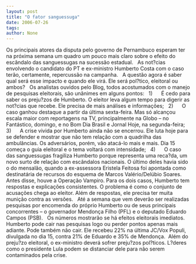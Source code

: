 ```yaml
---
layout: post
title: "O fator sanguessuga"
date: 2006-07-26
tags: 
author: None
---
```

Os principais atores da disputa pelo governo de Pernambuco esperam ter na próxima semana um quadro um pouco mais claro sobre o efeito do escândalo das sanguessugas na sucessão estadual.
&nbsp;
As not?cias envolvendo o candidato do PT e ex-ministro Humberto Costa com o caso terão, certamente, repercussão na campanha.
&nbsp;
A questão agora é saber qual será esse impacto e quando ele virá. Ele será pol?tico, eleitoral ou ambos? 
&nbsp;
Os analistas ouvidos pelo Blog, todos acostumados com o manejo de pesquisas eleitorais, são unânimes em alguns pontos:
&nbsp;
1)&nbsp;&nbsp;&nbsp;&nbsp;&nbsp; É cedo para saber os preju?zos de Humberto. O eleitor leva algum tempo para digerir as not?cias que recebe. Ele precisa de mais análises e informações;
&nbsp;
2)&nbsp;&nbsp;&nbsp;&nbsp;&nbsp; O caso ganhou destaque a partir da última sexta-feira. Mas só alcançou escala maior com reportagens na TV, principalmente na Globo – no Fantástico, domingo, e no Bom Dia Brasil e Jornal Hoje, na segunda-feira;
&nbsp;
3)&nbsp;&nbsp;&nbsp;&nbsp;&nbsp; A crise vivida por Humberto ainda não se encerrou. Ele luta hoje para se defender e mostrar que não tem relação com a quadrilha das ambulâncias. Os adversários, porém, vão atacá-lo mais e mais. Dia 15 começa o guia eleitoral e o tema voltará com intensidade;
&nbsp;
4)&nbsp;&nbsp;&nbsp;&nbsp;&nbsp; O caso das sanguessugas fragiliza Humberto porque representa uma reca?da, um novo surto de relação com escândalos nacionais. O último deles havia sido o do mensalão, quando a ex-assessora Eristela Feitosa foi apontada como destinatária de recursos do esquema de Marcos Valério/Delúbio Soares. Antes disse, houve a Operação Vampiro. Para os dois casos, Humberto tem respostas e explicações consistentes. O problema é como o conjunto de acusações chega ao eleitor. Além de respostas, ele precisa ter muita munição contra as versões.
&nbsp;
Até a semana que vem deverão ser realizadas pesquisas por encomenda do próprio Humberto ou de seus principais concorrentes – o governador Mendonça Filho (PFL) e o deputado Eduardo Campos (PSB).
&nbsp;
Os números mostrarão se há efeitos eleitorais imediatos. Humberto pode cair nas pesquisas logo ou perder pontos apenas mais adiante. Pode também não cair. Ele recebeu 22% na última JC/Vox Populi, divulgada no dia 15, contra 21% de Eduardo e 35% de Mendonça.
&nbsp;Além do preju?zo eleitoral, o ex-ministro deverá sofrer preju?zos pol?ticos. L?deres como o presidente Lula podem se distanciar dele para não serem contaminados pela crise. 